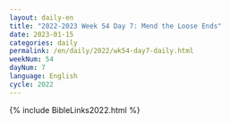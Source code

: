 ```yaml
---
layout: daily-en
title: "2022-2023 Week 54 Day 7: Mend the Loose Ends"
date: 2023-01-15
categories: daily
permalink: /en/daily/2022/wk54-day7-daily.html
weekNum: 54
dayNum: 7
language: English
cycle: 2022
---
```

{% include BibleLinks2022.html %} 

